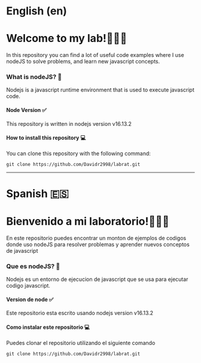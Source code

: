 # English (en)

# Welcome to my lab!🐀🧑‍🔬

In this repository you can find a lot of useful code examples where I use nodeJS to solve problems, and learn new javascript concepts.

### What is nodeJS? 📔

Nodejs is a javascript runtime environment that is used to execute javascript code.

#### Node Version ✅

This repository is written in nodejs version v16.13.2

#### How to install this repository 💻

You can clone this repository with the following command:

```
git clone https://github.com/Davidr2998/labrat.git
```

---

# Spanish 🇪🇸

# Bienvenido a mi laboratorio!🐀🧑‍🔬

En este repositorio puedes encontrar un monton de ejemplos de codigos donde uso nodeJS para resolver problemas y aprender nuevos conceptos de javascript

### Que es nodeJS? 📔

Nodejs es un entorno de ejecucion de javascript que se usa para ejecutar codigo javascript.

#### Version de node ✅

Este repositorio esta escrito usando nodejs version v16.13.2

#### Como instalar este repositorio 💻

Puedes clonar el repositorio utilizando el siguiente comando

```
git clone https://github.com/Davidr2998/labrat.git
```
